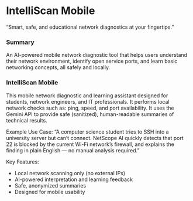 # IntelliScan Mobile
“Smart, safe, and educational network diagnostics at your fingertips.”

### Summary
An AI-powered mobile network diagnostic tool that helps users understand their network environment, identify open service ports, and learn basic networking concepts, all safely and locally.

### IntelliScan Mobile 
This mobile network diagnostic and learning assistant designed for students, network engineers, and IT professionals. It performs local network checks such as: ping, speed, and port availability. It uses the Gemini API to provide safe (sanitized), human-readable summaries of technical results.

Example Use Case:
“A computer science student tries to SSH into a university server but can’t connect. NetScope AI quickly detects that port 22 is blocked by the current Wi-Fi network’s firewall, and explains the finding in plain English — no manual analysis required.”

Key Features:
- Local network scanning only (no external IPs)
- AI-powered interpretation and learning feedback
- Safe, anonymized summaries
- Designed for mobile usability
